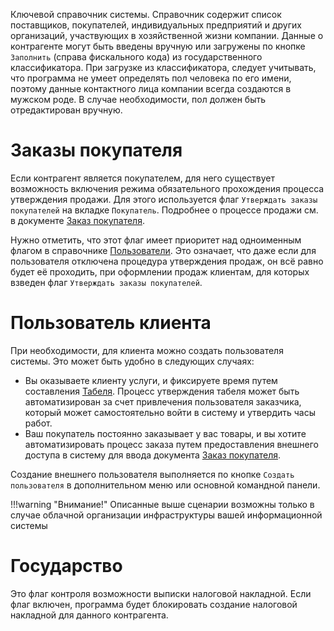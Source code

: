 ﻿Ключевой справочник системы. Справочник содержит список поставщиков, покупателей, индивидуальных предприятий и других организаций, участвующих в хозяйственной жизни компании. Данные о контрагенте могут быть введены вручную или загружены по кнопке `Заполнить` (справа фискального кода) из государственного классификатора. При загрузке из классификатора, следует учитывать, что программа не умеет определять пол человека по его имени, поэтому данные контактного лица компании всегда создаются в мужском роде. В случае необходимости, пол должен быть отредактирован вручную.

# Заказы покупателя

Если контрагент является покупателем, для него существует возможность включения режима обязательного прохождения процесса утверждения продажи. Для этого используется флаг `Утверждать заказы покупателей` на вкладке `Покупатель`. Подробнее о процессе продажи см. в документе [Заказ покупателя](/d/SalesOrder).

Нужно отметить, что этот флаг имеет приоритет над одноименным флагом в справочнике [Пользователи](/c/Users). Это означает, что даже если для пользователя отключена процедура утверждения продаж, он всё равно будет её проходить, при оформлении продаж клиентам, для которых взведен флаг `Утверждать заказы покупателей`.

# Пользователь клиента

При необходимости, для клиента можно создать пользователя системы. Это может быть удобно в следующих случаях:

- Вы оказываете клиенту услуги, и фиксируете время путем составления [Табеля](/d/Timesheet). Процесс утверждения табеля может быть автоматизирован за счет привлечения пользователя заказчика, который может самостоятельно войти в систему и утвердить часы работ.
- Ваш покупатель постоянно заказывает у вас товары, и вы хотите автоматизировать процесс заказа путем предоставления внешнего доступа в систему для ввода документа [Заказ покупателя](/d/SalesOrder).

Создание внешнего пользователя выполняется по кнопке `Создать пользователя` в дополнительном меню или основной командной панели.

!!!warning "Внимание!"
	Описанные выше сценарии возможны только в случае облачной организации инфраструктуры вашей информационной системы

# Государство

Это флаг контроля возможности выписки налоговой накладной. Если флаг включен, программа будет блокировать создание налоговой накладной для данного контрагента.